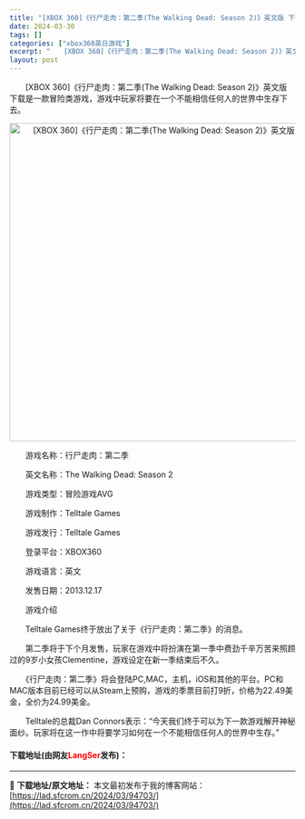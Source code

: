 ```yaml
---
title: "[XBOX 360]《行尸走肉：第二季(The Walking Dead: Season 2)》英文版 下载"
date: 2024-03-30
tags: []
categories: ["xbox360英日游戏"]
excerpt: "　　[XBOX 360]《行尸走肉：第二季(The Walking Dead: Season 2)》英文版 下载是一款冒险类游戏，游戏中玩家将要在一个不能相信任何人的世界中生存下去。 　　游戏名称：行尸走肉：第二季 　　英文名称：The Walking Dead: Season 2 　　游戏类型：冒&hellip;"
layout: post
---
```


 <p>　　[XBOX 360]《行尸走肉：第二季(The Walking Dead: Season 2)》英文版 下载是一款冒险类游戏，游戏中玩家将要在一个不能相信任何人的世界中生存下去。</p> <p align="center"><img align="" border="0" src="https://lad.sfcrom.cn/wp-content/uploads/2024/03/20240330_6607df8922bc4.webp" width="560" alt="[XBOX 360]《行尸走肉：第二季(The Walking Dead: Season 2)》英文版 下载" /></p> <p>　　游戏名称：行尸走肉：第二季</p> <p>　　英文名称：The Walking Dead: Season 2</p> <p>　　游戏类型：冒险游戏AVG</p> <p>　　游戏制作：Telltale Games</p> <p>　　游戏发行：Telltale Games</p> <p>　　登录平台：XBOX360</p> <p>　　游戏语言：英文</p> <p>　　发售日期：2013.12.17</p> <p>　　游戏介绍</p> <p>　　Telltale Games终于放出了关于《行尸走肉：第二季》的消息。</p> <p>　　第二季将于下个月发售，玩家在游戏中将扮演在第一季中费劲千辛万苦来照顾过的9岁小女孩Clementine，游戏设定在新一季结束后不久。</p> <p>　　《行尸走肉：第二季》将会登陆PC,MAC，主机，iOS和其他的平台。PC和MAC版本目前已经可以从Steam上预购，游戏的季票目前打9折，价格为22.49美金，全价为24.99美金。</p> <p>　　Telltale的总裁Dan Connors表示：&ldquo;今天我们终于可以为下一款游戏解开神秘面纱。玩家将在这一作中将要学习如何在一个不能相信任何人的世界中生存。&rdquo;</p> <p><h4>下载地址(由网友<font color="red">LangSer</font>发布)：</h4></p> 

---
📖 **下载地址/原文地址：** 本文最初发布于我的博客网站：[https://lad.sfcrom.cn/2024/03/94703/](https://lad.sfcrom.cn/2024/03/94703/)
